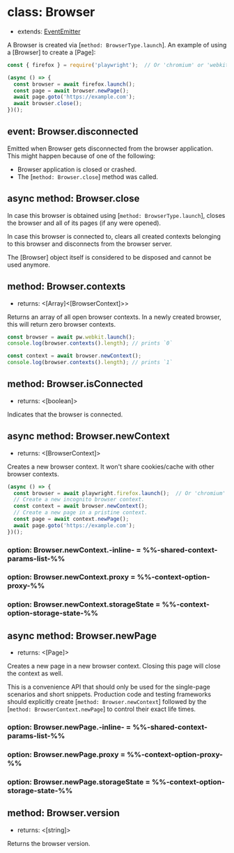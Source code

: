 # class: Browser
* extends: [EventEmitter](https://nodejs.org/api/events.html#events_class_eventemitter)

A Browser is created via [`method: BrowserType.launch`]. An example of using a [Browser] to create a [Page]:

```js
const { firefox } = require('playwright');  // Or 'chromium' or 'webkit'.

(async () => {
  const browser = await firefox.launch();
  const page = await browser.newPage();
  await page.goto('https://example.com');
  await browser.close();
})();
```

## event: Browser.disconnected

Emitted when Browser gets disconnected from the browser application. This might happen because of one of the following:
* Browser application is closed or crashed.
* The [`method: Browser.close`] method was called.

## async method: Browser.close

In case this browser is obtained using [`method: BrowserType.launch`], closes the browser and all of its pages (if any
were opened).

In case this browser is connected to, clears all created contexts belonging to this
browser and disconnects from the browser server.

The [Browser] object itself is considered to be disposed and cannot be used anymore.

## method: Browser.contexts
- returns: <[Array]<[BrowserContext]>>

Returns an array of all open browser contexts. In a newly created browser, this will return zero browser contexts.

```js
const browser = await pw.webkit.launch();
console.log(browser.contexts().length); // prints `0`

const context = await browser.newContext();
console.log(browser.contexts().length); // prints `1`
```

## method: Browser.isConnected
- returns: <[boolean]>

Indicates that the browser is connected.

## async method: Browser.newContext
- returns: <[BrowserContext]>

Creates a new browser context. It won't share cookies/cache with other browser contexts.

```js
(async () => {
  const browser = await playwright.firefox.launch();  // Or 'chromium' or 'webkit'.
  // Create a new incognito browser context.
  const context = await browser.newContext();
  // Create a new page in a pristine context.
  const page = await context.newPage();
  await page.goto('https://example.com');
})();
```

### option: Browser.newContext.-inline- = %%-shared-context-params-list-%%

### option: Browser.newContext.proxy = %%-context-option-proxy-%%

### option: Browser.newContext.storageState = %%-context-option-storage-state-%%

## async method: Browser.newPage
- returns: <[Page]>

Creates a new page in a new browser context. Closing this page will close the context as well.

This is a convenience API that should only be used for the single-page scenarios and short snippets. Production code and
testing frameworks should explicitly create [`method: Browser.newContext`] followed by the [`method:
BrowserContext.newPage`] to control their exact life times.

### option: Browser.newPage.-inline- = %%-shared-context-params-list-%%

### option: Browser.newPage.proxy = %%-context-option-proxy-%%

### option: Browser.newPage.storageState = %%-context-option-storage-state-%%

## method: Browser.version
- returns: <[string]>

Returns the browser version.
